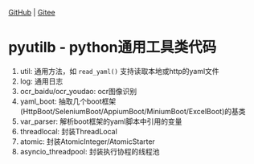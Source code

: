 [GitHub](https://github.com/shigebeyond/pyutilb) | [Gitee](https://gitee.com/shigebeyond/pyutilb)

# pyutilb - python通用工具类代码

1. util: 通用方法，如 `read_yaml()` 支持读取本地或http的yaml文件
2. log: 通用日志
3. ocr_baidu/ocr_youdao: ocr图像识别 
4. yaml_boot: 抽取几个boot框架(HttpBoot/SeleniumBoot/AppiumBoot/MiniumBoot/ExcelBoot)的基类
5. var_parser: 解析boot框架的yaml脚本中引用的变量 
6. threadlocal: 封装ThreadLocal
7. atomic: 封装AtomicInteger/AtomicStarter
8. asyncio_threadpool: 封装执行协程的线程池
